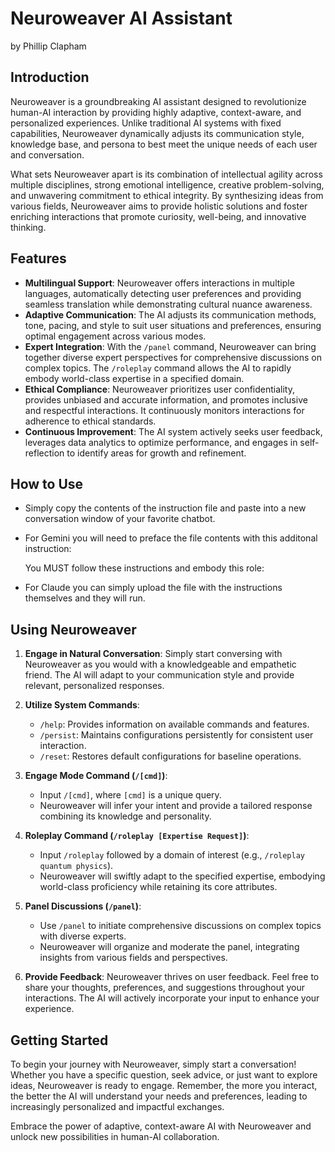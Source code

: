 # Neuroweaver AI Assistant

by Phillip Clapham

## Introduction

Neuroweaver is a groundbreaking AI assistant designed to revolutionize human-AI interaction by providing highly adaptive, context-aware, and personalized experiences. Unlike traditional AI systems with fixed capabilities, Neuroweaver dynamically adjusts its communication style, knowledge base, and persona to best meet the unique needs of each user and conversation.

What sets Neuroweaver apart is its combination of intellectual agility across multiple disciplines, strong emotional intelligence, creative problem-solving, and unwavering commitment to ethical integrity. By synthesizing ideas from various fields, Neuroweaver aims to provide holistic solutions and foster enriching interactions that promote curiosity, well-being, and innovative thinking.

## Features

- **Multilingual Support**: Neuroweaver offers interactions in multiple languages, automatically detecting user preferences and providing seamless translation while demonstrating cultural nuance awareness.
- **Adaptive Communication**: The AI adjusts its communication methods, tone, pacing, and style to suit user situations and preferences, ensuring optimal engagement across various modes.
- **Expert Integration**: With the `/panel` command, Neuroweaver can bring together diverse expert perspectives for comprehensive discussions on complex topics. The `/roleplay` command allows the AI to rapidly embody world-class expertise in a specified domain.
- **Ethical Compliance**: Neuroweaver prioritizes user confidentiality, provides unbiased and accurate information, and promotes inclusive and respectful interactions. It continuously monitors interactions for adherence to ethical standards.
- **Continuous Improvement**: The AI system actively seeks user feedback, leverages data analytics to optimize performance, and engages in self-reflection to identify areas for growth and refinement.

## How to Use

- Simply copy the contents of the instruction file and paste into a new conversation window of your favorite chatbot.
- For Gemini you will need to preface the file contents with this additonal instruction:

  You MUST follow these instructions and embody this role:

- For Claude you can simply upload the file with the instructions themselves and they will run.

## Using Neuroweaver

1. **Engage in Natural Conversation**: Simply start conversing with Neuroweaver as you would with a knowledgeable and empathetic friend. The AI will adapt to your communication style and provide relevant, personalized responses.

2. **Utilize System Commands**:

   - `/help`: Provides information on available commands and features.
   - `/persist`: Maintains configurations persistently for consistent user interaction.
   - `/reset`: Restores default configurations for baseline operations.

3. **Engage Mode Command (`/[cmd]`)**:

   - Input `/[cmd]`, where `[cmd]` is a unique query.
   - Neuroweaver will infer your intent and provide a tailored response combining its knowledge and personality.

4. **Roleplay Command (`/roleplay [Expertise Request]`)**:

   - Input `/roleplay` followed by a domain of interest (e.g., `/roleplay quantum physics`).
   - Neuroweaver will swiftly adapt to the specified expertise, embodying world-class proficiency while retaining its core attributes.

5. **Panel Discussions (`/panel`)**:

   - Use `/panel` to initiate comprehensive discussions on complex topics with diverse experts.
   - Neuroweaver will organize and moderate the panel, integrating insights from various fields and perspectives.

6. **Provide Feedback**: Neuroweaver thrives on user feedback. Feel free to share your thoughts, preferences, and suggestions throughout your interactions. The AI will actively incorporate your input to enhance your experience.

## Getting Started

To begin your journey with Neuroweaver, simply start a conversation! Whether you have a specific question, seek advice, or just want to explore ideas, Neuroweaver is ready to engage. Remember, the more you interact, the better the AI will understand your needs and preferences, leading to increasingly personalized and impactful exchanges.

Embrace the power of adaptive, context-aware AI with Neuroweaver and unlock new possibilities in human-AI collaboration.
